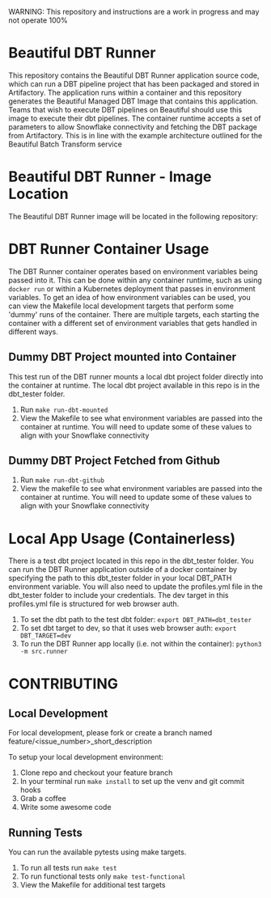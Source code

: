 WARNING: This repository and instructions are a work in progress and may not operate 100%

# Beautiful DBT Runner
This repository contains the Beautiful DBT Runner application source code, which can run a DBT pipeline project that has been packaged and stored in Artifactory. The application runs within a container and this repository generates the Beautiful Managed DBT Image that contains this application. Teams that wish to execute DBT pipelines on Beautiful should use this image to execute their dbt pipelines. The container runtime accepts a set of parameters to allow Snowflake connectivity and fetching the DBT package from Artifactory. This is in line with the example architecture outlined for the Beautiful Batch Transform service

# Beautiful DBT Runner - Image Location
The Beautiful DBT Runner image will be located in the following repository: <TBD>


# DBT Runner Container Usage
The DBT Runner container operates based on environment variables being passed into it. This can be done within any container runtime, such as using `docker run` or within a Kubernetes deployment that passes in environment variables. To get an idea of how environment variables can be used, you can view the Makefile local development targets that perform some 'dummy' runs of the container. There are multiple targets, each starting the container with a different set of environment variables that gets handled in different ways.

## Dummy DBT Project mounted into Container
This test run of the DBT runner mounts a local dbt project folder directly into the container at runtime. The local dbt project available in this repo is in the dbt_tester folder.
 1. Run `make run-dbt-mounted`
 2. View the Makefile to see what environment variables are passed into the container at runtime. You will need to update some of these values to align with your Snowflake connectivity

## Dummy DBT Project Fetched from Github
 1. Run `make run-dbt-github`
 2. View the makefile to see what environment variables are passed into the container at runtime. You will need to update some of these values to align with your Snowflake connectivity

# Local App Usage (Containerless)
There is a test dbt project located in this repo in the dbt_tester folder. You can run the DBT Runner application outside of a docker container by specifying the path to this dbt_tester folder in your local DBT_PATH environment variable. You will also need to update the profiles.yml file in the dbt_tester folder to include your credentials. The dev target in this profiles.yml file is structured for web browser auth.

 1. To set the dbt path to the test dbt folder: `export DBT_PATH=dbt_tester`
 2. To set dbt target to dev, so that it uses web browser auth: `export DBT_TARGET=dev`
 3. To run the DBT Runner app locally (i.e. not within the container): `python3 -m src.runner`

# CONTRIBUTING
## Local Development
For local development, please fork or create a branch named feature/<issue_number>_short_description

To setup your local development environment:
 1. Clone repo and checkout your feature branch
 2. In your terminal run `make install` to set up the venv and git commit hooks
 3. Grab a coffee
 4. Write some awesome code

## Running Tests
You can run the available pytests using make targets.
 1. To run all tests run `make test`
 2. To run functional tests only `make test-functional`
 3. View the Makefile for additional test targets


